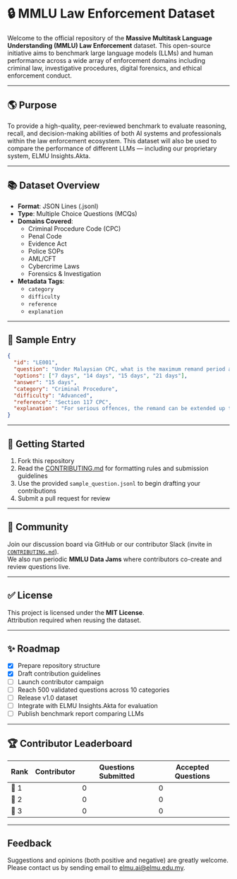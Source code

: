 # 🔒 MMLU Law Enforcement Dataset

Welcome to the official repository of the **Massive Multitask Language Understanding (MMLU) Law Enforcement** dataset. This open-source initiative aims to benchmark large language models (LLMs) and human performance across a wide array of enforcement domains including criminal law, investigative procedures, digital forensics, and ethical enforcement conduct.

---

## 🌎 Purpose

To provide a high-quality, peer-reviewed benchmark to evaluate reasoning, recall, and decision-making abilities of both AI systems and professionals within the law enforcement ecosystem. This dataset will also be used to compare the performance of different LLMs — including our proprietary system, ELMU Insights.Akta.

---

## 📚 Dataset Overview

- **Format**: JSON Lines (.jsonl)  
- **Type**: Multiple Choice Questions (MCQs)  
- **Domains Covered**:
  - Criminal Procedure Code (CPC)
  - Penal Code
  - Evidence Act
  - Police SOPs
  - AML/CFT
  - Cybercrime Laws
  - Forensics & Investigation  
- **Metadata Tags**:
  - `category`
  - `difficulty`
  - `reference`
  - `explanation`

---

## 🔢 Sample Entry

```json
{
  "id": "LE001",
  "question": "Under Malaysian CPC, what is the maximum remand period a Magistrate can grant for a serious offence?",
  "options": ["7 days", "14 days", "15 days", "21 days"],
  "answer": "15 days",
  "category": "Criminal Procedure",
  "difficulty": "Advanced",
  "reference": "Section 117 CPC",
  "explanation": "For serious offences, the remand can be extended up to 15 days."
}
```
---

## 🚀 Getting Started

1. Fork this repository  
2. Read the [CONTRIBUTING.md](CONTRIBUTING.md) for formatting rules and submission guidelines  
3. Use the provided `sample_question.jsonl` to begin drafting your contributions  
4. Submit a pull request for review  

---

## 👥 Community

Join our discussion board via GitHub or our contributor Slack (invite in [`CONTRIBUTING.md`](CONTRIBUTING.md)).  
We also run periodic **MMLU Data Jams** where contributors co-create and review questions live.

---

## ✅ License

This project is licensed under the **MIT License**.  
Attribution required when reusing the dataset.

---

## ✨ Roadmap

- [x] Prepare repository structure
- [x] Draft contribution guidelines
- [ ] Launch contributor campaign
- [ ] Reach 500 validated questions across 10 categories
- [ ] Release v1.0 dataset
- [ ] Integrate with ELMU Insights.Akta for evaluation
- [ ] Publish benchmark report comparing LLMs

---

## 🏆 Contributor Leaderboard

| Rank | Contributor | Questions Submitted | Accepted Questions |
|------|-------------|---------------------|--------------------|
| 🥇 1 |             | 0                  | 0                 |
| 🥈 2 |             | 0                  | 0                 |
| 🥉 3 |             | 0                  | 0                 |

---

## Feedback

Suggestions and opinions (both positive and negative) are greatly welcome. 
Please contact us by sending email to [elmu.ai@elmu.edu.my](mailto:elmu.ai@elmu.edu.my).


